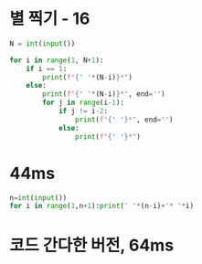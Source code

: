 # 별 찍기 - 16

```python
N = int(input())

for i in range(1, N+1):
    if i == 1:
        print(f"{' '*(N-i)}*")
    else:
        print(f"{' '*(N-i)}*", end='')
        for j in range(i-1):
            if j != i-2:
                print(f"{' '}*", end='')
            else:
                print(f"{' '}*")
```

# 44ms

```python
n=int(input())
for i in range(1,n+1):print(' '*(n-i)+'* '*i)
```

# 코드 간다한 버전, 64ms
